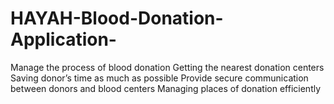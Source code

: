# HAYAH-Blood-Donation-Application-
Manage the process of blood donation Getting the nearest donation centers Saving donor’s time as much as possible Provide secure communication between donors and blood centers     Managing places of donation efficiently
